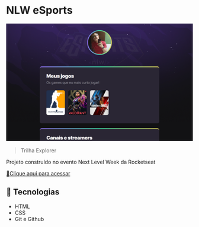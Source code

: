 # NLW eSports

![preview](./preview.png)

> Trilha Explorer

Projeto construído no evento Next Level Week da Rocketseat

[🔗Clique aqui para acessar](https://alvaro-18.github.io/NLW-eSports/)

## 🧰 Tecnologias
- HTML
- CSS
- Git e Github
